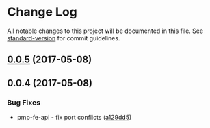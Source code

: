 # Change Log

All notable changes to this project will be documented in this file.
See [standard-version](https://github.com/conventional-changelog/standard-version) for commit guidelines.

<a name="0.0.5"></a>
## [0.0.5](https://github.com/paolo-chiabrera/pmp-fe-api/compare/pmp-fe-api@0.0.4...pmp-fe-api@0.0.5) (2017-05-08)




<a name="0.0.4"></a>
## 0.0.4 (2017-05-08)


### Bug Fixes

* pmp-fe-api - fix port conflicts ([a129dd5](https://github.com/paolo-chiabrera/pmp-fe-api/commit/a129dd5))
